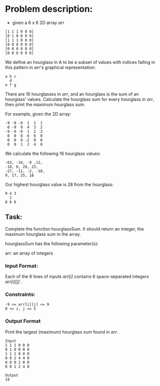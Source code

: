 # Problem description:

-   given a 6 x 6 2D array <i>arr</i>

```
[1 1 1 0 0 0]
[0 1 0 0 0 0]
[1 1 1 0 0 0]
[0 0 0 0 0 0]
[0 0 0 0 0 0]
[0 0 0 0 0 0]
```

We define an hourglass in A to be a subset of values with indices falling in this pattern in <i>arr</i>'s graphical representation:

```
a b c
  d
e f g
```

There are 16 hourglasses in <i>arr</i>, and an hourglass is the sum of an hourglass' values. Calculate the hourglass sum for every hourglass in <i>arr</i>, then print the maximum hourglass sum.

For example, given the 2D array:

```
-9 -9 -9  1  1  1
 0 -9  0  4  3  2
-9 -9 -9  1  2  3
 0  0  8  6  6  0
 0  0  0 -2  0  0
 0  0  1  2  4  0
```

We calculate the following 16 hourglass values:

```
-63, -34, -9 ,12,
-10, 0, 28, 23,
-27, -11, -2, -10,
9, 17, 25, 18
```

Our highest hourglass value is 28 from the hourglass:

```
0 4 3
  1
8 6 6
```

## Task:

Complete the function hourglassSum. It should return an integer, the maximum hourglass sum in the array.

hourglassSum has the following parameter(s):

arr: an array of integers

### Input Format:

Each of the 6 lines of inputs <i>arr[i]</i> contains 6 space-separated integers <i>arr[i][j]</i> .

### Constraints:

```
-9 <= arr[i][j] <= 9
0 <= i, j <= 5
```

### Output Format

Print the largest (maximum) hourglass sum found in <i>arr</i>.

    Input
    1 1 1 0 0 0
    0 1 0 0 0 0
    1 1 1 0 0 0
    0 0 2 4 4 0
    0 0 0 2 0 0
    0 0 1 2 4 0

    Output
    19
